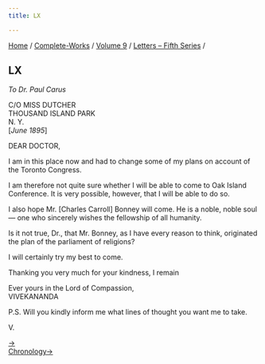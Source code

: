 ```yaml
---
title: LX

---
```



[Home](../../../index.htm) / [Complete-Works](../../complete_works.htm)
/ [Volume 9](../volume_9_contents.htm) / [Letters – Fifth
Series](letters_fifth_series_contents.htm) /



## LX

*To Dr. Paul Carus*

C/O MISS DUTCHER  
THOUSAND ISLAND PARK  
N. Y.  
\[*June 1895*\]

DEAR DOCTOR,

I am in this place now and had to change some of my plans on account of
the Toronto Congress.

I am therefore not quite sure whether I will be able to come to Oak
Island Conference. It is very possible, however, that I will be able to
do so.

I also hope Mr. \[Charles Carroll\] Bonney will come. He is a noble,
noble soul — one who sincerely wishes the fellowship of all humanity.

Is it not true, Dr., that Mr. Bonney, as I have every reason to think,
originated the plan of the parliament of religions?

I will certainly try my best to come.

Thanking you very much for your kindness, I remain

Ever yours in the Lord of Compassion,  
VIVEKANANDA

P.S. Will you kindly inform me what lines of thought you want me to
take.

V.

[→](061_mother.htm)  
[Chronology→](../../volume_6/epistles_second_series/067_mrs_bull.htm)


